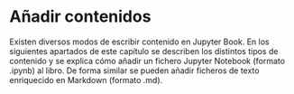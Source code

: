 # Añadir contenidos

Existen diversos modos de escribir contenido en Jupyter Book. En los siguientes apartados de este capítulo se describen los distintos tipos de contenido y se explica cómo añadir un fichero Jupyter Notebook (formato .ipynb) al libro. De forma similar se pueden añadir ficheros de texto enriquecido en Markdown (formato .md). 

